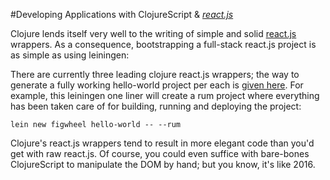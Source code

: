 #Developing Applications with ClojureScript & [_react.js_](https://github.com/facebook/react)

Clojure lends itself very well to the writing of simple and solid [react.js](https://github.com/facebook/react) wrappers. As a consequence, bootstrapping a full-stack react.js project is as simple as using leiningen:

There are currently three leading clojure react.js wrappers; the way to generate a fully working hello-world project per each is [given here](https://github.com/bhauman/figwheel-template#usage). For example, this leiningen one liner will create a rum project where everything has been taken care of for building, running and deploying the project:

```
lein new figwheel hello-world -- --rum
```

Clojure's react.js wrappers tend to result in more elegant code than you'd get with raw react.js. Of course, you could even suffice with bare-bones ClojureScript to manipulate the DOM by hand; but you know, it's like 2016.
